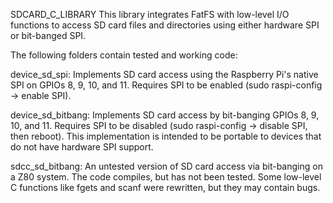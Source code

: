 SDCARD_C_LIBRARY
This library integrates FatFS with low-level I/O functions to access SD card files and directories using either hardware SPI or bit-banged SPI.

The following folders contain tested and working code:

device_sd_spi: Implements SD card access using the Raspberry Pi's native SPI on GPIOs 8, 9, 10, and 11. Requires SPI to be enabled (sudo raspi-config → enable SPI).

device_sd_bitbang: Implements SD card access by bit-banging GPIOs 8, 9, 10, and 11. Requires SPI to be disabled (sudo raspi-config → disable SPI, then reboot). This implementation is intended to be portable to devices that do not have hardware SPI support.

sdcc_sd_bitbang: An untested version of SD card access via bit-banging on a Z80 system. The code compiles, but has not been tested. Some low-level C functions like fgets and scanf were rewritten, but they may contain bugs.
